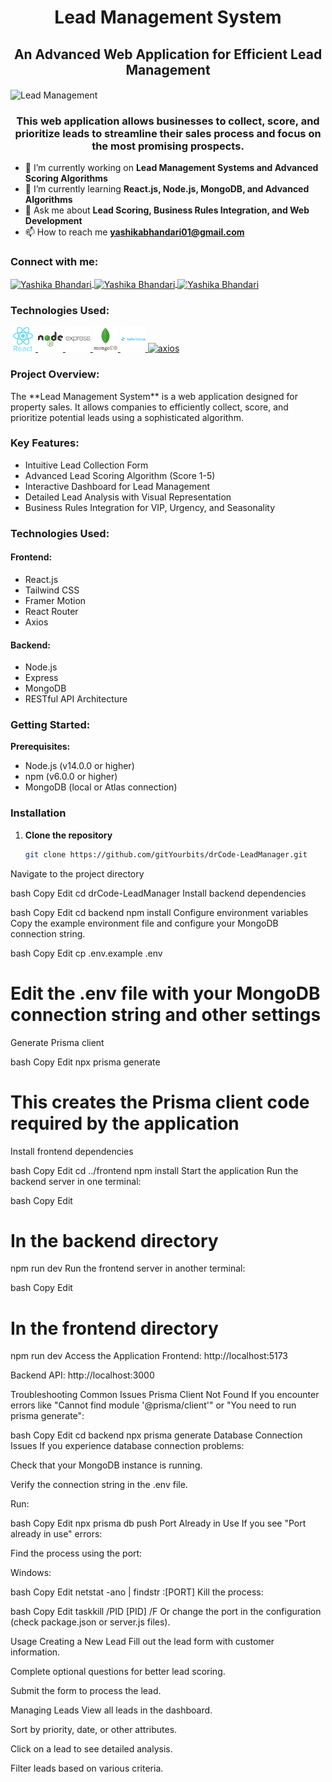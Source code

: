 <h1 align="center">Lead Management System</h1>
<h2 align="center">An Advanced Web Application for Efficient Lead Management</h2>
<img align="center" alt="Lead Management" width="400" src="https://www.example.com/your-image-link.gif" />

<h3 align="center">This web application allows businesses to collect, score, and prioritize leads to streamline their sales process and focus on the most promising prospects.</h3>

- 🔭 I’m currently working on **Lead Management Systems and Advanced Scoring Algorithms**
- 🌱 I’m currently learning **React.js, Node.js, MongoDB, and Advanced Algorithms**
- 💬 Ask me about **Lead Scoring, Business Rules Integration, and Web Development**
- 📫 How to reach me **yashikabhandari01@gmail.com**

<h3 align="left">Connect with me:</h3>
<p align="left">
  <a href="https://www.linkedin.com/in/yashika-bhandari-ab7a74253/" target="blank">
    <img align="center" src="https://raw.githubusercontent.com/rahuldkjain/github-profile-readme-generator/master/src/images/icons/Social/linked-in-alt.svg" alt="Yashika Bhandari" height="30" width="40" />
  </a>
  <a href="https://www.leetcode.com/yashika-bhandari" target="blank">
    <img align="center" src="https://raw.githubusercontent.com/rahuldkjain/github-profile-readme-generator/master/src/images/icons/Social/leet-code.svg" alt="Yashika Bhandari" height="30" width="40" />
  </a>
  <a href="https://github.com/yashikaBhandari" target="blank">
    <img align="center" src="https://raw.githubusercontent.com/rahuldkjain/github-profile-readme-generator/master/src/images/icons/Social/github.svg" alt="Yashika Bhandari" height="30" width="40" />
  </a>
</p>

<h3 align="left">Technologies Used:</h3>
<p align="left">
  <a href="https://reactjs.org/" target="_blank" rel="noreferrer">
    <img src="https://raw.githubusercontent.com/devicons/devicon/master/icons/react/react-original-wordmark.svg" alt="react" width="40" height="40"/>
  </a>
  <a href="https://nodejs.org/" target="_blank" rel="noreferrer">
    <img src="https://raw.githubusercontent.com/devicons/devicon/master/icons/nodejs/nodejs-original-wordmark.svg" alt="nodejs" width="40" height="40"/>
  </a>
  <a href="https://expressjs.com" target="_blank" rel="noreferrer">
    <img src="https://raw.githubusercontent.com/devicons/devicon/master/icons/express/express-original-wordmark.svg" alt="express" width="40" height="40"/>
  </a>
  <a href="https://www.mongodb.com/" target="_blank" rel="noreferrer">
    <img src="https://raw.githubusercontent.com/devicons/devicon/master/icons/mongodb/mongodb-original-wordmark.svg" alt="mongodb" width="40" height="40"/>
  </a>
  <a href="https://tailwindcss.com/" target="_blank" rel="noreferrer">
    <img src="https://raw.githubusercontent.com/devicons/devicon/master/icons/tailwindcss/tailwindcss-plain-wordmark.svg" alt="tailwindcss" width="40" height="40"/>
  </a>
  <a href="https://axios-http.com/" target="_blank" rel="noreferrer">
    <img src="https://axios-http.com/favicon.ico" alt="axios" width="40" height="40"/>
  </a>
</p>

<h3 align="left">Project Overview:</h3>
<p align="left">
  The **Lead Management System** is a web application designed for property sales. It allows companies to efficiently collect, score, and prioritize potential leads using a sophisticated algorithm.
</p>

<h3 align="left">Key Features:</h3>
<ul>
  <li>Intuitive Lead Collection Form</li>
  <li>Advanced Lead Scoring Algorithm (Score 1-5)</li>
  <li>Interactive Dashboard for Lead Management</li>
  <li>Detailed Lead Analysis with Visual Representation</li>
  <li>Business Rules Integration for VIP, Urgency, and Seasonality</li>
</ul>

<h3 align="left">Technologies Used:</h3>
<h4>Frontend:</h4>
<ul>
  <li>React.js</li>
  <li>Tailwind CSS</li>
  <li>Framer Motion</li>
  <li>React Router</li>
  <li>Axios</li>
</ul>

<h4>Backend:</h4>
<ul>
  <li>Node.js</li>
  <li>Express</li>
  <li>MongoDB</li>
  <li>RESTful API Architecture</li>
</ul>

<h3 align="left">Getting Started:</h3>
<p align="left">
  <b>Prerequisites:</b>
  <ul>
    <li>Node.js (v14.0.0 or higher)</li>
    <li>npm (v6.0.0 or higher)</li>
    <li>MongoDB (local or Atlas connection)</li>
  </ul>
</p>

### Installation

1. **Clone the repository**  
   ```bash
   git clone https://github.com/gitYourbits/drCode-LeadManager.git
Navigate to the project directory

bash
Copy
Edit
cd drCode-LeadManager
Install backend dependencies

bash
Copy
Edit
cd backend
npm install
Configure environment variables
Copy the example environment file and configure your MongoDB connection string.

bash
Copy
Edit
cp .env.example .env
# Edit the .env file with your MongoDB connection string and other settings
Generate Prisma client

bash
Copy
Edit
npx prisma generate
# This creates the Prisma client code required by the application
Install frontend dependencies

bash
Copy
Edit
cd ../frontend
npm install
Start the application
Run the backend server in one terminal:

bash
Copy
Edit
# In the backend directory
npm run dev
Run the frontend server in another terminal:

bash
Copy
Edit
# In the frontend directory
npm run dev
Access the Application
Frontend: http://localhost:5173

Backend API: http://localhost:3000

Troubleshooting Common Issues
Prisma Client Not Found
If you encounter errors like "Cannot find module '@prisma/client'" or "You need to run prisma generate":

bash
Copy
Edit
cd backend
npx prisma generate
Database Connection Issues
If you experience database connection problems:

Check that your MongoDB instance is running.

Verify the connection string in the .env file.

Run:

bash
Copy
Edit
npx prisma db push
Port Already in Use
If you see "Port already in use" errors:

Find the process using the port:

Windows:

bash
Copy
Edit
netstat -ano | findstr :[PORT]
Kill the process:

bash
Copy
Edit
taskkill /PID [PID] /F
Or change the port in the configuration (check package.json or server.js files).

Usage
Creating a New Lead
Fill out the lead form with customer information.

Complete optional questions for better lead scoring.

Submit the form to process the lead.

Managing Leads
View all leads in the dashboard.

Sort by priority, date, or other attributes.

Click on a lead to see detailed analysis.

Filter leads based on various criteria.
